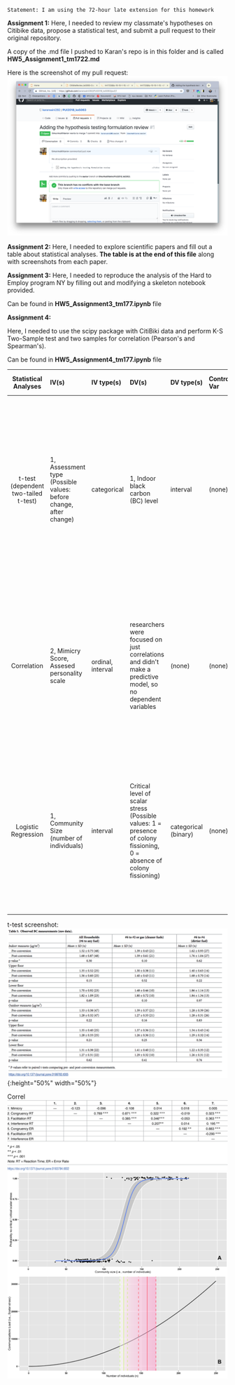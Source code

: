 `Statement: I am using the 72-hour late extension for this homework`

__Assignment 1:__ 
Here, I needed to review my classmate's hypotheses on Citibike data, propose a statistical test, and submit a pull request to their original repository. 

A copy of the .md file I pushed to Karan's repo is in this folder and is called __HW5_Assignment1_tm1722.md__

Here is the screenshot of my pull request: 
![Alt text](Screenshots/Assignment_1_screenshot.png)


__Assignment 2:__ 
Here, I needed to explore scientific papers and fill out a table about statistical analyses. __The table is at the end of this file__ along with screenshots from each paper. 


__Assignment 3:__
Here, I needed to reproduce the analysis of the Hard to Employ program NY by filling out and modifying a skeleton notebook provided. 

Can be found in __HW5_Assignment3_tm177.ipynb__ file


__Assignment 4:__

Here, I needed to use the scipy package with CitiBiki data and perform K-S Two-Sample test and two samples for correlation (Pearson's and Spearman's).

Can be found in __HW5_Assignment4_tm177.ipynb__ file


| **Statistical Analyses** |  **IV(s)**  |  **IV type(s)** |  **DV(s)**  |  **DV type(s)**  |  **Control Var** | **Control Var type**  | **Question to be answered** | **_H0_** | **alpha** | **link to paper**| 
|:----------:|:----------|:------------|:-------------|:-------------|:------------|:------------- |:----------------------------------|:----:|:-------:|:-------|
t-test (dependent two-tailed t-test) | 1, Assessment type (Possible values: before change, after change) | categorical | 1, Indoor black carbon (BC) level| interval | (none) | (none) |  Does the fuel conversion from dirty No. 6 heating fuel oil to a cleaner No. 2 fuel for 48 upper Manhattan apartments decrease the average two week levels of indoor black carbon (BC) in successive winter heating sessions before and after mandated fuel transition? | H0: Mean(two week BC indoor level before transition) - Mean(two week BC indoor level after transition) = 0 | 0.05 | [Soot and the city: Evaluating the impacts of Clean Heat policies on indoor/outdoor air quality in New York City apartments](https://journals.plos.org/plosone/article/file?id=10.1371/journal.pone.0199783&type=printable) |
|||||||||
Correlation | 2, Mimicry Score, Assesed personality scale | ordinal, interval | researchers were focused on just correlations and didn't make a predictive model, so no dependent variables| (none) | (none) | (none) |  Do two methods of measuring people's tendency to imitate each other correlate (since they are assumed to rely on the same mechanisms? Are phenomena of mimicry and automation imitation actually correlated? | H0: mimicry score and the assessed personality scales are correlated | 0.05 | [Mimicry and automatic imitation are not correlated](https://journals.plos.org/plosone/article/file?id=10.1371/journal.pone.0183784&type=printable) |
|||||||||
Logistic Regression | 1, Community Size (number of individuals) | interval | Critical level of scalar stress (Possible values: 1 = presence of colony fissioning, 0 = absence of colony fissioning)| categorical (binary) | (none) | (none) |  Can we build a statistical model to prove Johnson's scalar stress theory, describing the mechanics of the increase in in-group conflictuality that parallels the increase in groups’ size? Can we predict the critical level of scalar stress using group size? | H0: there is no relationship between the group size and the critical level of scalar stress | 0.05 | [Modeling Group Size and Scalar Stress by Logistic Regression from an Archaeological Perspective](https://journals.plos.org/plosone/article/file?id=10.1371/journal.pone.0091510&type=printable) |

t-test screenshot: 
![t-test](Screenshots/1.png){:height="50%" width="50%"}

Correl
![Alt text](Screenshots/2.png)
![Alt text](Screenshots/3.png)
